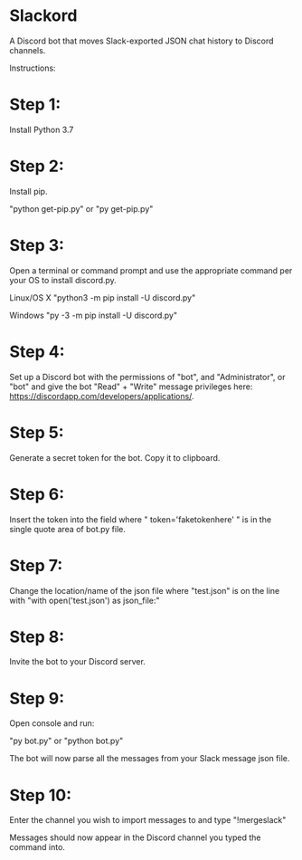 # Slackord
A Discord bot that moves Slack-exported JSON chat history to Discord channels.

Instructions:

# Step 1:
Install Python 3.7

# Step 2:
Install pip.

"python get-pip.py"
or
"py get-pip.py"

# Step 3:
Open a terminal or command prompt and use the appropriate command per your OS to install discord.py.

Linux/OS X
"python3 -m pip install -U discord.py"

Windows
"py -3 -m pip install -U discord.py"

# Step 4:
Set up a Discord bot with the permissions of "bot", and "Administrator", or 
"bot" and give the bot "Read" + "Write" message privileges here: https://discordapp.com/developers/applications/.

# Step 5:
Generate a secret token for the bot. Copy it to clipboard.

# Step 6:
Insert the token into the field where " token='faketokenhere' " is in the single quote area of bot.py file.

# Step 7:
Change the location/name of the json file where "test.json" is on the line with "with open('test.json') as json_file:"

# Step 8:
Invite the bot to your Discord server.

# Step 9:
Open console and run:

"py bot.py"
or
"python bot.py"

The bot will now parse all the messages from your Slack message json file.

# Step 10:
Enter the channel you wish to import messages to and type "!mergeslack"

Messages should now appear in the Discord channel you typed the command into.
